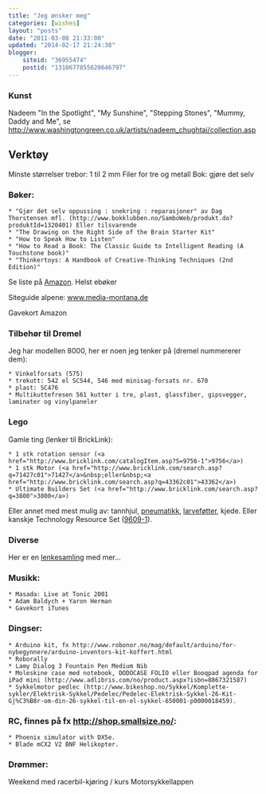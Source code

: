 ```yaml
---
title: "Jeg ønsker meg"
categories: [wishes]
layout: "posts"
date: "2011-03-08 21:33:00"
updated: "2014-02-17 21:24:38"
blogger:
    siteid: "36955474"
    postid: "1310677855620646797"
---
```


### Kunst

Nadeem "In the Spotlight", "My Sunshine", "Stepping Stones", "Mummy, Daddy and Me", se http://www.washingtongreen.co.uk/artists/nadeem_chughtai/collection.asp


## Verktøy
Minste størrelser trebor: 1 til 2 mm
Filer for tre og metall
Bok: gjøre det selv

### Bøker:

	* "Gjør det selv oppussing : snekring : reparasjoner" av Dag Thorstensen mfl. (http://www.bokklubben.no/SamboWeb/produkt.do?produktId=1320401) Eller tilsvarende
	* "The Drawing on the Right Side of the Brain Starter Kit"
	* "How to Speak How to Listen"
	* "How to Read a Book: The Classic Guide to Intelligent Reading (A Touchstone book)"
	* "Thinkertoys: A Handbook of Creative-Think​ing Techniques (2nd Edition)"

Se liste på <a href="http://www.amazon.com/gp/registry/wishlist/JGDPEU594U0T?reveal=unpurchased&amp;filter=all&amp;sort=priority&amp;layout=standard&amp;x=12&amp;y=12">Amazon</a>. Helst ebøker 

Siteguide alpene:  www.media-montana.de

Gavekort Amazon 


### Tilbehør til Dremel
Jeg har modellen 8000, her er noen jeg tenker på (dremel nummererer dem):

	* Vinkelforsats (575)
	* trekutt: 542 el SC544, 546 med minisag-forsats nr. 670
	* plast: SC476
	* Multikuttefresen 561 kutter i tre, plast, glassfiber, gipsvegger, laminater og vinylpaneler

### Lego
Gamle ting (lenker til BrickLink):

	* 1 stk rotation sensor (<a href="http://www.bricklink.com/catalogItem.asp?S=9756-1">9756</a>)
	* 1 stk Motor (<a href="http://www.bricklink.com/search.asp?q=71427c01">71427</a>&nbsp;eller&nbsp;<a href="http://www.bricklink.com/search.asp?q=43362c01">43362</a>)
	* Ultimate Builders Set (<a href="http://www.bricklink.com/search.asp?q=3800">3800</a>) 

Eller annet med mest mulig av: tannhjul, <a href="http://www.bricklink.com/search.asp?q=9641-1">pneumatikk</a>, <a href="http://www.bricklink.com/catalogItem.asp?S=970040-1">larveføtter</a>, kjede. Eller kanskje Technology Resource Set (<a href="http://www.bricklink.com/search.asp?q=9609-1">9609-1</a>).

### Diverse

Her er en <a href="http://www.delicious.com/ParaTom/2buy">lenkesamling</a> med mer... 

### Musikk:
	* Masada: Live at Tonic 2001
	* Adam Baldych + Yaron Herman
	* Gavekort iTunes 

### Dingser:
	* Arduino kit, fx http://www.robonor.no/mag/default/arduino/for-nybegynnere/arduino-inventors-kit-koffert.html
	* Roborally
	* Lamy Dialog 3 Fountain Pen Medium Nib
	* Moleskine case med notebook, DODOCASE FOLIO eller Booqpad agenda for iPad mini (http://www.adlibris.com/no/product.aspx?isbn=8867321587)
	* Sykkelmotor pedlec (http://www.bikeshop.no/Sykkel/Komplette-sykler/Elektrisk-Sykkel/Pedelec/Pedelec-Elektrisk-Sykkel-26-Kit-Gj%C3%B8r-om-din-26-sykkel-til-en-el-sykkel-650001-p0000018459).

### RC, finnes på fx http://shop.smallsize.no/:
	* Phoenix simulator with DX5e.
	* Blade mCX2 V2 BNF Helikopter.

### Drømmer:
Weekend med racerbil-kjøring / kurs
Motorsykkellappen

